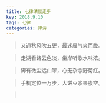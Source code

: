 ```yaml
---
title: 七律清晨走步
key: 2018.9.10
tags: 七律
categories: 律诗
---
```


<blockquote class="blockquote-center">又遇秋风吹五更，最迷晨气爽而胧。
</blockquote>
<blockquote class="blockquote-center">走湖看路云色淡，坐岸听歌水味浓。
</blockquote>
<blockquote class="blockquote-center">脚有微尘远山翠，心无杂念野菊红。
</blockquote>
<blockquote class="blockquote-center">手机定位一万步，大饼豆浆果腹空。
</blockquote>
<blockquote class="blockquote-center"></br>
</blockquote>
